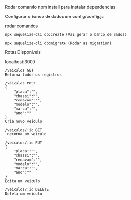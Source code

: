 Rodar comando npm install para instalar dependencias

Configurar o banco de dados em config/config.js

rodar comandos

    npx sequelize-cli db:create (Vai gerar o banco de dados)

    npx sequelize-cli db:migrate (Rodar as migration)

Rotas Disponiveis


localhost:3000
    
    /veiculos GET
    Retorna todos os registros

    /veiculos POST
    {
        "placa":"",
        "chassi":"",
        "renavam":"",
        "modelo":"",
        "marca":"",
        "ano":""
    }
    Cria novo veiculo

    /veiculos/:id GET
     Retorna um veiculo

    /veiculos/:id PUT
    {
        "placa":"",
        "chassi":"",
        "renavam":"",
        "modelo":"",
        "marca":"",
        "ano":""
    }
    Edita um veiculo

    /veiculos/:id DELETE
    Deleta um veiculo




